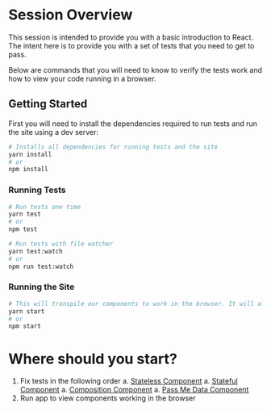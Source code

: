 # Session Overview

This session is intended to provide you with a basic introduction to React. The intent here is to provide you with a set of tests that you need to get to pass.

Below are commands that you will need to know to verify the tests work and how to view your code running in a browser.

## Getting Started

First you will need to install the dependencies required to run tests and run the site using a dev server:

```bash
# Installs all dependencies for running tests and the site
yarn install
# or
npm install
```

### Running Tests

```bash
# Run tests one time
yarn test
# or
npm test

# Run tests with file watcher
yarn test:watch
# or
npm run test:watch
```

### Running the Site

```bash
# This will transpile our components to work in the browser. It will also open a browser window to view what happens in the browser.
yarn start
# or
npm start
```

# Where should you start?

1.  Fix tests in the following order
    a. [Stateless Component](./src/stateless.spec.jsx)
    a. [Stateful Component](./src/stateful.spec.jsx)
    a. [Composition Component](./src/composition.spec.jsx)
    a. [Pass Me Data Component](./src/pass-me-data.spec.jsx)
1.  Run app to view components working in the browser
